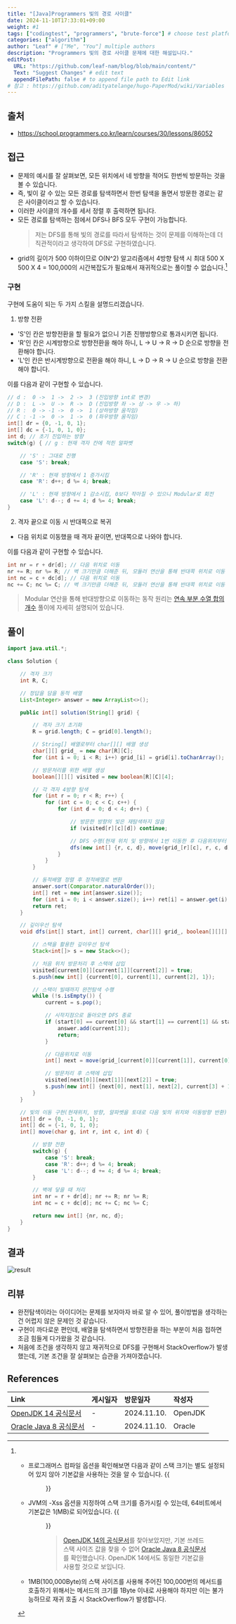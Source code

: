 ```yaml
---
title: "[Java]Programmers 빛의 경로 사이클"
date: 2024-11-10T17:33:01+09:00
weight: #1
tags: ["codingtest", "programmers", "brute-force"] # choose test platform
categories: ["algorithm"]
author: "Leaf" # ["Me", "You"] multiple authors
description: "Programmers 빛의 경로 사이클 문제에 대한 해설입니다."
editPost:
  URL: "https://github.com/leaf-nam/blog/blob/main/content/"
  Text: "Suggest Changes" # edit text
  appendFilePath: false # to append file path to Edit link
# 참고 : https://github.com/adityatelange/hugo-PaperMod/wiki/Variables
---
```


## 출처

- https://school.programmers.co.kr/learn/courses/30/lessons/86052

## 접근

- 문제의 예시를 잘 살펴보면, 모든 위치에서 네 방향을 적어도 한번씩 방문하는 것을 볼 수 있습니다.
- 즉, 빛이 갈 수 있는 모든 경로를 탐색하면서 한번 탐색을 돌면서 방문한 경로는 같은 사이클이라고 할 수 있습니다.
- 이러한 사이클의 개수를 세서 정렬 후 출력하면 됩니다.
- 모든 경로를 탐색하는 점에서 DFS나 BFS 모두 구현이 가능합니다.
  > 저는 DFS를 통해 빛의 경로를 따라서 탐색하는 것이 문제를 이해하는데 더 직관적이라고 생각하여 DFS로 구현하였습니다.
- grid의 길이가 500 이하이므로 O(N^2) 알고리즘에서 4방향 탐색 시 최대 500 X 500 X 4 = 100,000의 시간복잡도가 필요해서 재귀적으로는 풀이할 수 없습니다.[^1]

### 구현

구현에 도움이 되는 두 가지 스킬을 설명드리겠습니다.

1. 방향 전환

- 'S'인 칸은 방향전환을 할 필요가 없으니 기존 진행방향으로 통과시키면 됩니다.
- 'R'인 칸은 시계방향으로 방향전환을 해야 하니, L -> U -> R -> D 순으로 방향을 전환해야 합니다.
- 'L'인 칸은 반시계방향으로 전환을 해야 하니, L -> D -> R -> U 순으로 방향을 전환해야 합니다.

이를 다음과 같이 구현할 수 있습니다.

```java
// d :  0 ->  1 ->  2 ->  3 (진입방향 int로 변경)
// D :  L ->  U ->  R ->  D (진입방향 좌 -> 상 -> 우 -> 하)
// R :  0 -> -1 ->  0 ->  1 (상하방향 움직임)
// C : -1 ->  0 ->  1 ->  0 (좌우방향 움직임)
int[] dr = {0, -1, 0, 1};
int[] dc = {-1, 0, 1, 0};
int d; // 초기 진입하는 방향
switch(g) { // g : 현재 격자 칸에 적힌 알파벳

    // 'S' : 그대로 진행
    case 'S': break;

    // 'R' : 현재 방향에서 1 증가시킴
    case 'R': d++; d %= 4; break;

    // 'L' : 현재 방향에서 1 감소시킴, 0보다 작아질 수 있으니 Modular로 회전
    case 'L': d--; d += 4; d %= 4; break;
}
```

2. 격자 끝으로 이동 시 반대쪽으로 복귀

- 다음 위치로 이동했을 때 격자 끝이면, 반대쪽으로 나와야 합니다.

이를 다음과 같이 구현할 수 있습니다.

```java
int nr = r + dr[d]; // 다음 위치로 이동
nr += R; nr %= R; // 벽 크기만큼 더해준 뒤, 모듈러 연산을 통해 반대쪽 위치로 이동
int nc = c + dc[d]; // 다음 위치로 이동
nc += C; nc %= C; // 벽 크기만큼 더해준 뒤, 모듈러 연산을 통해 반대쪽 위치로 이동
```

> Modular 연산을 통해 반대방향으로 이동하는 동작 원리는 [연속 부분 수열 합의 개수](https://1eaf.site/cote/programmers_%EC%97%B0%EC%86%8D_%EB%B6%80%EB%B6%84_%EC%88%98%EC%97%B4_%ED%95%A9%EC%9D%98_%EA%B0%9C%EC%88%98/) 풀이에 자세히 설명되어 있습니다.

## 풀이

```java
import java.util.*;

class Solution {

    // 격자 크기
    int R, C;

    // 정답을 담을 동적 배열
    List<Integer> answer = new ArrayList<>();

    public int[] solution(String[] grid) {

        // 격자 크기 초기화
        R = grid.length; C = grid[0].length();

        // String[] 배열로부터 char[][] 배열 생성
        char[][] grid_ = new char[R][C];
        for (int i = 0; i < R; i++) grid_[i] = grid[i].toCharArray();

        // 방문처리를 위한 배열 생성
        boolean[][][] visited = new boolean[R][C][4];

        // 각 격자 4방향 탐색
        for (int r = 0; r < R; r++) {
            for (int c = 0; c < C; c++) {
                for (int d = 0; d < 4; d++) {

                    // 방문한 방향의 빛은 재탐색하지 않음
                    if (visited[r][c][d]) continue;

                    // DFS 수행(현재 위치 및 방향에서 1번 이동한 후 다음위치부터 DFS)
                    dfs(new int[] {r, c, d}, move(grid_[r][c], r, c, d), grid_, visited);
                }
            }
        }

        // 동적배열 정렬 후 정적배열로 변환
        answer.sort(Comparator.naturalOrder());
        int[] ret = new int[answer.size()];
        for (int i = 0; i < answer.size(); i++) ret[i] = answer.get(i);
        return ret;
    }

    // 깊이우선 탐색
    void dfs(int[] start, int[] current, char[][] grid_, boolean[][][] visited) {

        // 스택을 활용한 깊이우선 탐색
        Stack<int[]> s = new Stack<>();

        // 처음 위치 방문처리 후 스택에 삽입
        visited[current[0]][current[1]][current[2]] = true;
        s.push(new int[] {current[0], current[1], current[2], 1});

        // 스택이 빌때까지 완전탐색 수행
        while (!s.isEmpty()) {
            current = s.pop();

            // 시작지점으로 돌아오면 DFS 종료
            if (start[0] == current[0] && start[1] == current[1] && start[2] == current[2]) {
                answer.add(current[3]);
                return;
            }

            // 다음위치로 이동
            int[] next = move(grid_[current[0]][current[1]], current[0], current[1], current[2]);

            // 방문처리 후 스택에 삽입
            visited[next[0]][next[1]][next[2]] = true;
            s.push(new int[] {next[0], next[1], next[2], current[3] + 1});
        }
    }

    // 빛의 이동 구현(현재위치, 방향, 알파벳을 토대로 다음 빛의 위치와 이동방향 반환)
    int[] dr = {0, -1, 0, 1};
    int[] dc = {-1, 0, 1, 0};
    int[] move(char g, int r, int c, int d) {

        // 방향 전환
        switch(g) {
            case 'S': break;
            case 'R': d++; d %= 4; break;
            case 'L': d--; d += 4; d %= 4; break;
        }

        // 벽에 닿을 때 처리
        int nr = r + dr[d]; nr += R; nr %= R;
        int nc = c + dc[d]; nc += C; nc %= C;

        return new int[] {nr, nc, d};
    }
}
```

## 결과

![result](result.png)

## 리뷰

- 완전탐색이라는 아이디어는 문제를 보자마자 바로 알 수 있어, 풀이방법을 생각하는건 어렵지 않은 문제인 것 같습니다.
- 구현이 까다로운 편인데, 배열을 탐색하면서 방향전환을 하는 부분이 처음 접하면 조금 힘들게 다가왔을 것 같습니다.
- 처음에 조건을 생각하지 않고 재귀적으로 DFS를 구현해서 StackOverflow가 발생했는데, 기본 조건을 잘 살펴보는 습관을 가져야겠습니다.

## References

| Link                                                                                           | 게시일자 | 방문일자    | 작성자  |
| :--------------------------------------------------------------------------------------------- | :------- | :---------- | :------ |
| [OpenJDK 14 공식문서](https://openjdk.org/projects/jdk/14/)                                    | -        | 2024.11.10. | OpenJDK |
| [Oracle Java 8 공식문서](https://docs.oracle.com/javase/8/docs/technotes/tools/unix/java.html) | -        | 2024.11.10. | Oracle  |

[^1]:
    - 프로그래머스 컴파일 옵션을 확인해보면 다음과 같이 스택 크기는 별도 설정되어 있지 않아 기본값을 사용하는 것을 알 수 있습니다.
      {{<figure src="solve1.png" caption="프로그래머스 컴파일 옵션">}}
    - JVM의 -Xss 옵션을 지정하여 스택 크기를 증가시킬 수 있는데, 64비트에서 기본값은 1(MB)로 되어있습니다.
      {{<figure src="solve2.png" caption="Java 8의 기본 쓰레드 스택 사이즈">}}

      > [OpenJDK 14의 공식문서](https://openjdk.org/projects/jdk/14/)를 찾아보았지만, 기본 쓰레드 스택 사이즈 값을 찾을 수 없어 [Oracle Java 8 공식문서](https://docs.oracle.com/javase/8/docs/technotes/tools/unix/java.html)를 확인했습니다. OpenJDK 14에서도 동일한 기본값을 사용할 것으로 보입니다.

    - 1MB(100,000Byte)의 스택 사이즈를 사용해 주어진 100,000번의 메서드를 호출하기 위해서는 메서드의 크기를 1Byte 이내로 사용해야 하지만 이는 불가능하므로 재귀 호출 시 StackOverflow가 발생합니다.
